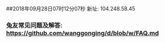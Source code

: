##2018年09月28日07时12分07秒 新址: 104.248.58.45
### 兔友常见问题及解答: https://github.com/wanggonging/d/blob/w/FAQ.md
